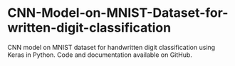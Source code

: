 # CNN-Model-on-MNIST-Dataset-for-written-digit-classification
CNN model on MNIST dataset for handwritten digit classification using Keras in Python. Code and documentation available on GitHub.
